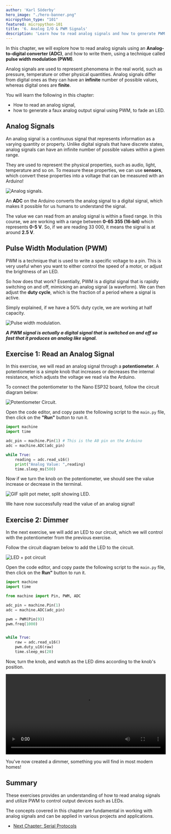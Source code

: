 ```yaml
---
author: 'Karl Söderby'
hero_image: "./hero-banner.png"
micropython_type: "101"
featured: micropython-101
title: '6. Analog I/O & PWM Signals'
description: 'Learn how to read analog signals and how to generate PWM signals.'
---
```


In this chapter, we will explore how to read analog signals using an **Analog-to-digital converter (ADC)**, and how to write them, using a technique called **pulse width modulation (PWM)**. 

Analog signals are used to represent phenomena in the real world, such as pressure, temperature or other physical quantities. Analog signals differ from digital ones as they can have an **infinite** number of possible values, whereas digital ones are **finite**. 

You will learn the following in this chapter:
- How to read an analog signal,
- how to generate a faux analog output signal using PWM, to fade an LED.

## Analog Signals

An analog signal is a continuous signal that represents information as a varying quantity or property. Unlike digital signals that have discrete states, analog signals can have an infinite number of possible values within a given range.

They are used to represent the physical properties, such as audio, light, temperature and so on. To measure these properties, we can use **sensors**, which convert these properties into a voltage that can be measured with an Arduino! 

![Analog signals.](assets/analog.gif)

An **ADC** on the Arduino converts the analog signal to a digital signal, which makes it possible for us humans to understand the signal.

The value we can read from an analog signal is within a fixed range. In this course, we are working with a range between **0-65 355 (16-bit)** which represents **0-5 V**. So, if we are reading 33 000, it means the signal is at around **2.5 V**.

## Pulse Width Modulation (PWM)

PWM is a technique that is used to write a specific voltage to a pin. This is very useful when you want to either control the speed of a motor, or adjust the brightness of an LED.

So how does that work? Essentially, PWM is a digital signal that is rapidly switching on and off, mimicking an analog signal (a waveform). We can then adjust the **duty cycle**, which is the fraction of a period where a signal is active. 

Simply explained, if we have a 50% duty cycle, we are working at half capacity.  

![Pulse width modulation.](assets/pwm.gif)

***A PWM signal is actually a digital signal that is switched on and off so fast that it produces an analog like signal.*** 

## Exercise 1: Read an Analog Signal

In this exercise, we will read an analog signal through a **potentiometer**. A potentiometer is a simple knob that increases or decreases the internal resistance, which adjusts the voltage we read via the Arduino. 

To connect the potentiometer to the Nano ESP32 board, follow the circuit diagram below:

![Potentiometer Circuit.](assets/potentiometerCircuit.png)

Open the code editor, and copy paste the following script to the `main.py` file, then click on the **"Run"** button to run it.

```python
import machine
import time

adc_pin = machine.Pin(1) # This is the A0 pin on the Arduino
adc = machine.ADC(adc_pin)

while True:
    reading = adc.read_u16()     
    print("Analog Value: ",reading)
    time.sleep_ms(500)
```

Now if we turn the knob on the potentiometer, we should see the value increase or decrease in the terminal.

![GIF split pot meter, split showing LED](assets/analog-values.gif).

We have now successfully read the value of an analog signal!

## Exercise 2: Dimmer

In the next exercise, we will add an LED to our circuit, which we will control with the potentiometer from the previous exercise.

Follow the circuit diagram below to add the LED to the circuit.

![LED + pot circuit](assets/circuitPotLed.png)

Open the code editor, and copy paste the following script to the `main.py` file, then click on the **Run"** button to run it.

```python
import machine
import time

from machine import Pin, PWM, ADC

adc_pin = machine.Pin(1)
adc = machine.ADC(adc_pin)

pwm = PWM(Pin(9))
pwm.freq(1000)


while True:
    raw = adc.read_u16()  
    pwm.duty_u16(raw)
    time.sleep_ms(20)
```

Now, turn the knob, and watch as the LED dims according to the knob's position.

<video width="100%" loop autoplay>
<source src="assets/pot-led.mp4" type="video/mp4" />
</video>

You've now created a dimmer, something you will find in most modern homes!

## Summary

These exercises provides an understanding of how to read analog signals and utilize PWM to control output devices such as LEDs. 

The concepts covered in this chapter are fundamental in working with analog signals and can be applied in various projects and applications.

- [Next Chapter: Serial Protocols](/micropython-course/course/serial)

